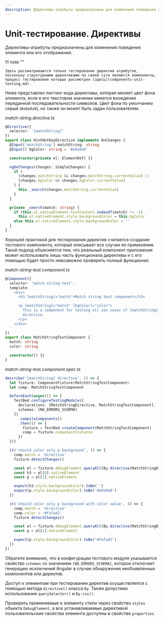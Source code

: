 ```yaml
---
description: Директивы-атрибуты предназначены для изменения поведения элемента или его отображения
---
```


# Unit-тестирование. Директивы

Директивы-атрибуты предназначены для изменения поведения элемента или его отображения.

!!! note ""

    Здесь рассматриваются только тестирование директив атрибутов, поскольку структурными директивами по своей сути являются компоненты, процесс тестирования которых рассмотрен [здесь](components-unit-testing.md).

Ниже представлен листинг кода директивы, которая меняет цвет фона элемента, если в его текстовом значении имеется вхождение переданной последовательности символов. Цвет фона по умолчанию серый (`#a9a9a9`), но также он может быть задан пользователем.

_match-string.directive.ts_

```ts
@Directive({
  selector: '[matchString]'
})
export class HintHotKeyDirective implements OnChanges {
  @Input('matchString') matchString: string
  @Input() bgColor: string = '#a9a9a9'

  constructor(private el: ElementRef) {}

  ngOnChanges(changes: SimpleChanges) {
    if (
      (changes.matchString && changes.matchString.currentValue) ||
      (changes.bgColor && changes.bgColor.currentValue)
    ) {
      this._search(changes.matchString.currentValue)
    }
  }

  private _search(match: string) {
    if (this.el.nativeElement.textContent.indexOf(match) != -1)
      this.el.nativeElement.style.backgroundColor = this.bgColor
    else this.el.nativeElement.style.backgroundColor = ''
  }
}
```

Хорошей практикой для тестирования директив считается создание тестового компонента, который описывает все случаи ее применения. Такой подход объясняется тем, что реальный компонент приложения может использовать лишь часть функционала директивы и с его помощью будет просто невозможно проверить полный функционал.

_match-string-test.component.ts_

```ts
@Component({
  selector: 'match-string-test',
  template: `
    <div>
      <h3 [matchString]="match">Match string test component</h3>

      <p [matchString]="match" [bgColor]="color">
        This is a component for testing all use cases of [matchString]
        directive.
      </p>
    </div>
  `
})
export class MatchStringTestComponent {
  match: string
  color: string

  constructor() {}
}
```

_match-string-test.component.spec.ts_

```ts
describe('[matchString] directive', () => {
  let fixture: ComponentFixture<MatchStringTestComponent>
  let comp: MatchStringTestComponent

  beforeEach(async(() => {
    TestBed.configureTestingModule({
      declarations: [MatchStringDirective, MatchStringTestComponent],
      schemas: [NO_ERRORS_SCHEMA]
    })
      .compileComponents()
      .then(() => {
        fixture = TestBed.createComponent(MatchStringTestComponent)
        comp = fixture.componentInstance
      })
  }))

  it('should color only p background', () => {
    comp.match = 'directive'
    fixture.detectChanges()

    const el = fixture.debugElement.queryAll(By.directive(MatchStringDirective))
    const h3 = el[0].nativeElement
    const p = el[1].nativeElement

    expect(h3.style.backgroundColor).toBe('')
    expect(p.style.backgroundColor).toBe('#a9a9a9')
  })

  it('should color only p background with color value', () => {
    comp.match = 'directive'
    comp.color = '#fafad2'
    fixture.detectChanges()

    const el = fixture.debugElement.queryAll(By.directive(MatchStringDirective))
    const p = el[1].nativeElement

    expect(p.style.backgroundColor).toBe('#fafad2')
  })
})
```

Обратите внимание, что в конфигурации тестового модуля указывается свойство `schemas` со значением `[NO_ERRORS_SCHEMA]`, которое отключает генерацию исключений Angular в случае обнаружения необъявленных компонентов или директив.

Доступ к элементам при тестировании директив осуществляется с помощью метода `directive()` класса `By`. Также допустимо использование `querySelector()` и `By.css()`.

Проверить применяемые к элементу стили через свойство `styles` объекта `DebugElement`, а все устанавливаемые директивой пользовательские свойства элемента доступны в свойстве `properties`.
